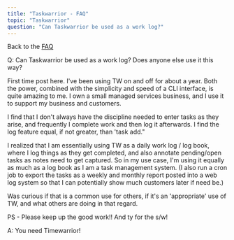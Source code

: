 ```yaml
---
title: "Taskwarrior - FAQ"
topic: "Taskwarrior"
question: "Can Taskwarrior be used as a work log?"
---
```


Back to the [FAQ](/support/faq)

Q: Can Taskwarrior be used as a work log? Does anyone else use it this way?

First time post here.
I've been using TW on and off for about a year.
Both the power, combined with the simplicity and speed of a CLI interface, is quite amazing to me.
I own a small managed services business, and I use it to support my business and customers.

I find that I don't always have the discipline needed to enter tasks as they arise, and frequently I complete work and then log it afterwards.
I find the log feature equal, if not greater, than 'task add."

I realized that I am essentially using TW as a daily work log / log book, where I log things as they get completed, and also annotate pending/open tasks as notes need to get captured.
So in my use case, I'm using it equally as much as a log book as I am a task management system.
(I also run a cron job to export the tasks as a weekly and monthly report posted into a web log system so that I can potentially show much customers later if need be.)

Was curious if that is a common use for others, if it's an 'appropriate' use of TW, and what others are doing in that regard.

PS - Please keep up the good work!!  And ty for the s/w!

A: You need Timewarrior!

